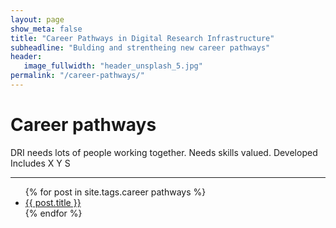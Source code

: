 ```yaml
---
layout: page
show_meta: false
title: "Career Pathways in Digital Research Infrastructure"
subheadline: "Bulding and strentheing new career pathways"
header:
   image_fullwidth: "header_unsplash_5.jpg"
permalink: "/career-pathways/"
---
```


# Career pathways

DRI needs lots of people working together.
Needs skills valued. Developed 
Includes X Y S 




---
<ul>
    {% for post in site.tags.career pathways %}
    <li><a href="{{ site.url }}{{ site.baseurl }}{{ post.url }}">{{ post.title }}</a></li>
    {% endfor %}
</ul>
